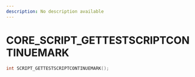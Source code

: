 ```yaml
---
description: No description available 
---
```


# CORE\_SCRIPT_GETTESTSCRIPTCONTINUEMARK

```cpp
int SCRIPT_GETTESTSCRIPTCONTINUEMARK();
```